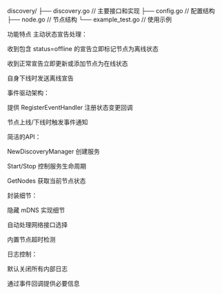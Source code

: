 discovery/
├── discovery.go        // 主要接口和实现
├── config.go           // 配置结构
├── node.go             // 节点结构
└── example_test.go     // 使用示例


功能特点
主动状态宣告处理：

收到包含 status=offline 的宣告立即标记节点为离线状态

收到正常宣告立即更新或添加节点为在线状态

自身下线时发送离线宣告

事件驱动架构：

提供 RegisterEventHandler 注册状态变更回调

节点上线/下线时触发事件通知

简洁的API：

NewDiscoveryManager 创建服务

Start/Stop 控制服务生命周期

GetNodes 获取当前节点状态

封装细节：

隐藏 mDNS 实现细节

自动处理网络接口选择

内置节点超时检测

日志控制：

默认关闭所有内部日志

通过事件回调提供必要信息

